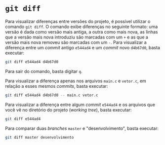 # `git diff`

Para visualizar diferenças entre versões do projeto, é possível utilizar o
comando `git diff`. O comando exibe diferenças no seguinte formato: uma versão
é dada como versão mais antiga, a outra como mais nova, as linhas que a versão
mais nova introduziu são marcadas com um `+` e as que a versão mais nova removeu
são marcadas com um `-`. Para visualizar a diferença entre um _commit_ antigo
`e544ad4` e um _commit_ novo `d4b67d0`, basta executar:
```sh
git diff e544ad4 d4b67d0
```
Para sair do comando, basta digitar `q`.

Para visualizar a diferença apenas nos arquivos `main.c` e `vetor.c`, em relação
a esses mesmos _commits_, basta executar:
```sh
git diff e544ad4 d4b67d0 -- main.c vetor.c
```

Para visualizar a diferença entre algum _commit_ `e544ad4` e os arquivos que
você vê no diretório do projeto (_working tree_), basta executar:
```sh
git diff e544ad4
```

Para comparar duas _branches_ `master` e "desenvolvimento", basta executar:
```sh
git diff master desenvolvimento
```
